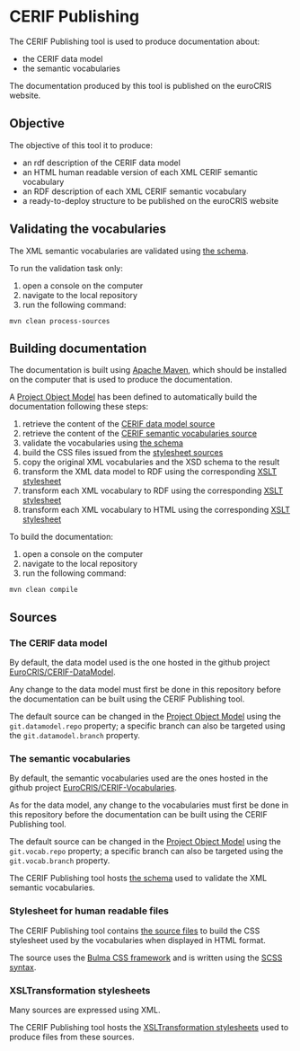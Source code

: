 # CERIF Publishing

The CERIF Publishing tool is used to produce documentation about:
* the CERIF data model
* the semantic vocabularies

The documentation produced by this tool is published on the euroCRIS website.

## Objective

The objective of this tool it to produce:
* an rdf description of the CERIF data model
* an HTML human readable version of each XML CERIF semantic vocabulary
* an RDF description of each XML CERIF semantic vocabulary
* a ready-to-deploy structure to be published on the euroCRIS website

## Validating the vocabularies

The XML semantic vocabularies are validated using [the schema](src/main/xsd).

To run the validation task only: 
1. open a console on the computer
2. navigate to the local repository
3. run the following command:
```console 
mvn clean process-sources
```

## Building documentation

The documentation is built using [Apache Maven](https://maven.apache.org/), which should be installed on the computer that is used to produce the documentation.

A [Project Object Model](pom.xml) has been defined to automatically build the documentation following these steps:
1. retrieve the content of the [CERIF data model source](#user-content-the-cerif-data-model)
2. retrieve the content of the [CERIF semantic vocabularies source](#user-content-the-semantic-vocabularies)
3. validate the vocabularies using [the schema](src/main/xsd)
4. build the CSS files issued from the [stylesheet sources](#user-content-stylesheet-for-human-readable-files)
5. copy the original XML vocabularies and the XSD schema to the result
6. transform the XML data model to RDF using the corresponding [XSLT stylesheet](#user-content-xsltransformation-stylesheets)
7. transform each XML vocabulary to RDF using the corresponding [XSLT stylesheet](#user-content-xsltransformation-stylesheets)
8. transform each XML vocabulary to HTML using the corresponding [XSLT stylesheet](#user-content-xsltransformation-stylesheets)

To build the documentation: 
1. open a console on the computer
2. navigate to the local repository
3. run the following command:
```console 
mvn clean compile
```

## Sources

### The CERIF data model

By default, the data model used is the one hosted in the github project [EuroCRIS/CERIF-DataModel](https://github.com/EuroCRIS/CERIF-DataModel.git).

Any change to the data model must first be done in this repository before the documentation can be built using the CERIF Publishing tool.

The default source can be changed in the [Project Object Model](pom.xml) using the `git.datamodel.repo` property; a specific branch can also be targeted using the `git.datamodel.branch` property.

### The semantic vocabularies

By default, the semantic vocabularies used are the ones hosted in the github project [EuroCRIS/CERIF-Vocabularies](https://github.com/EuroCRIS/CERIF-Vocabularies.git).

As for the data model, any change to the vocabularies must first be done in this repository before the documentation can be built using the CERIF Publishing tool.

The default source can be changed in the [Project Object Model](pom.xml) using the `git.vocab.repo` property; a specific branch can also be targeted using the `git.vocab.branch` property.

The CERIF Publishing tool hosts [the schema](src/main/xsd) used to validate the XML semantic vocabularies.

### Stylesheet for human readable files

The CERIF Publishing tool contains [the source files](src/main/css) to build the CSS stylesheet used by the vocabularies when displayed in HTML format.

The source uses the [Bulma CSS framework](https://bulma.io/) and is written using the [SCSS syntax](https://sass-lang.com/documentation/syntax).

### XSLTransformation stylesheets

Many sources are expressed using XML.

The CERIF Publishing tool hosts the [XSLTransformation stylesheets](src/main/xslt) used to produce files from these sources.
